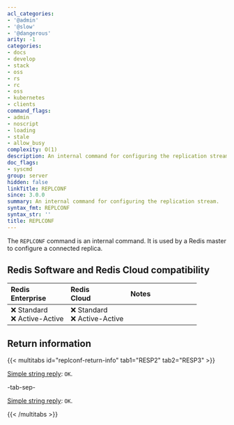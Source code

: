 ```yaml
---
acl_categories:
- '@admin'
- '@slow'
- '@dangerous'
arity: -1
categories:
- docs
- develop
- stack
- oss
- rs
- rc
- oss
- kubernetes
- clients
command_flags:
- admin
- noscript
- loading
- stale
- allow_busy
complexity: O(1)
description: An internal command for configuring the replication stream.
doc_flags:
- syscmd
group: server
hidden: false
linkTitle: REPLCONF
since: 3.0.0
summary: An internal command for configuring the replication stream.
syntax_fmt: REPLCONF
syntax_str: ''
title: REPLCONF
---
```

The `REPLCONF` command is an internal command.
It is used by a Redis master to configure a connected replica.

## Redis Software and Redis Cloud compatibility

| Redis<br />Enterprise | Redis<br />Cloud | <span style="min-width: 9em; display: table-cell">Notes</span> |
|:----------------------|:-----------------|:------|
| <span title="Not supported">&#x274c; Standard</span><br /><span title="Not supported"><nobr>&#x274c; Active-Active</nobr></span> | <span title="Not supported">&#x274c; Standard</span><br /><span title="Not supported"><nobr>&#x274c; Active-Active</nobr></span> |  |

## Return information

{{< multitabs id="replconf-return-info" 
    tab1="RESP2" 
    tab2="RESP3" >}}

[Simple string reply](../../develop/reference/protocol-spec#simple-strings): `OK`.

-tab-sep-

[Simple string reply](../../develop/reference/protocol-spec#simple-strings): `OK`.

{{< /multitabs >}}
